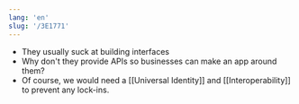 ```yaml
---
lang: 'en'
slug: '/3E1771'
---
```


- They usually suck at building interfaces
- Why don't they provide APIs so businesses can make an app around them?
- Of course, we would need a [[Universal Identity]] and [[Interoperability]] to prevent any lock-ins.
